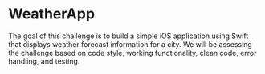 # WeatherApp
The goal of this challenge is to build a simple iOS application using Swift that displays weather forecast information for a city. We will be assessing the challenge based on code style, working functionality, clean code, error handling, and testing.
